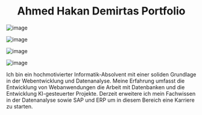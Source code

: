 <h1 align="center" id="title">Ahmed Hakan Demirtas Portfolio</h1>

![image](https://github.com/user-attachments/assets/0e3dc026-872d-4836-8e44-8d5261161e3e)

![image](https://github.com/user-attachments/assets/7b2e993c-0264-4842-8bef-2ce3c399d97e)

![image](https://github.com/user-attachments/assets/0d53ac54-2015-42bb-9ef8-365f4c854dc6)

![image](https://github.com/user-attachments/assets/3368fbd5-1ab6-4d90-8853-ac5efb550149)

<p id="description">Ich bin ein hochmotivierter Informatik-Absolvent mit einer soliden Grundlage in der Webentwicklung und Datenanalyse. Meine Erfahrung umfasst die Entwicklung von Webanwendungen die Arbeit mit Datenbanken und die Entwicklung KI-gesteuerter Projekte. Derzeit erweitere ich mein Fachwissen in der Datenanalyse sowie SAP und ERP um in diesem Bereich eine Karriere zu starten.</p>

  



